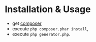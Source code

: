# Installation & Usage

- get [composer](http://getcomposer.org/download/),
- execute `php composer.phar install`,
- execute `php generator.php`.
